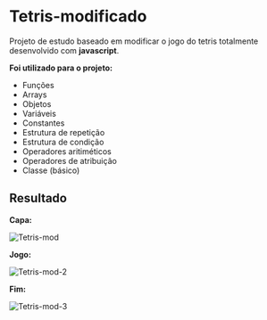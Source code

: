 # Tetris-modificado

Projeto de estudo baseado em modificar o jogo do tetris totalmente desenvolvido com __javascript__. 

__Foi utilizado para o projeto:__
- Funções
- Arrays
- Objetos
- Variáveis
- Constantes
- Estrutura de repetição
- Estrutura de condição
- Operadores aritiméticos
- Operadores de atribuição
- Classe (básico)

## Resultado
__Capa:__

![Tetris-mod](https://github.com/user-attachments/assets/3b58596c-025b-4c15-8144-c5733f0543a5)

__Jogo:__

![Tetris-mod-2](https://github.com/user-attachments/assets/33adc21e-c89c-4df4-94b5-bd44d99ed21a)

__Fim:__

![Tetris-mod-3](https://github.com/user-attachments/assets/cd5cd091-2f1d-4684-8e2a-883639f08484)
